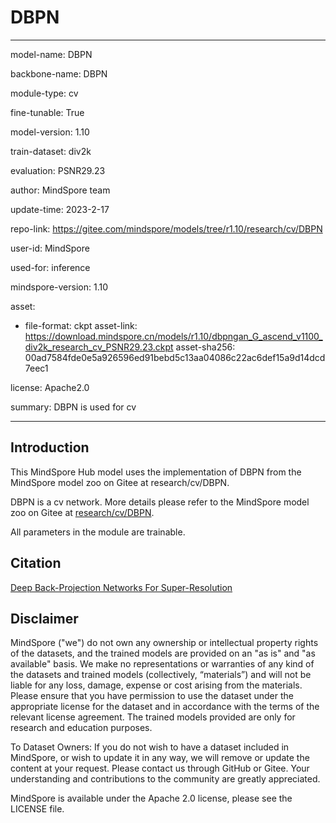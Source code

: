 # DBPN

---

model-name: DBPN

backbone-name: DBPN

module-type: cv

fine-tunable: True

model-version: 1.10

train-dataset: div2k

evaluation: PSNR29.23

author: MindSpore team

update-time: 2023-2-17

repo-link: <https://gitee.com/mindspore/models/tree/r1.10/research/cv/DBPN>

user-id: MindSpore

used-for: inference

mindspore-version: 1.10

asset:

-
    file-format: ckpt
    asset-link: <https://download.mindspore.cn/models/r1.10/dbpngan_G_ascend_v1100_div2k_research_cv_PSNR29.23.ckpt>
    asset-sha256: 00ad7584fde0e5a926596ed91bebd5c13aa04086c22ac6def15a9d14dcd7eec1

license: Apache2.0

summary: DBPN is used for cv

---

## Introduction

This MindSpore Hub model uses the implementation of DBPN from the MindSpore model zoo on Gitee at research/cv/DBPN.

DBPN is a cv network. More details please refer to the MindSpore model zoo on Gitee at [research/cv/DBPN](https://gitee.com/mindspore/models/blob/r1.10/research/cv/DBPN/README.md).

All parameters in the module are trainable.

## Citation

[Deep Back-Projection Networks For Super-Resolution](https://arxiv.org/pdf/1803.02735.pdf)

## Disclaimer

MindSpore ("we") do not own any ownership or intellectual property rights of the datasets, and the trained models are provided on an "as is" and "as available" basis. We make no representations or warranties of any kind of the datasets and trained models (collectively, “materials”) and will not be liable for any loss, damage, expense or cost arising from the materials. Please ensure that you have permission to use the dataset under the appropriate license for the dataset and in accordance with the terms of the relevant license agreement. The trained models provided are only for research and education purposes.

To Dataset Owners: If you do not wish to have a dataset included in MindSpore, or wish to update it in any way, we will remove or update the content at your request. Please contact us through GitHub or Gitee. Your understanding and contributions to the community are greatly appreciated.

MindSpore is available under the Apache 2.0 license, please see the LICENSE file.
